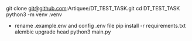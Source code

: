 git clone git@github.com:Artiquee/DT_TEST_TASK.git
cd DT_TEST_TASK
python3 -m venv .venv
- rename .example.env and config .env file
pip install -r requirements.txt
alembic upgrade head
python3 main.py
